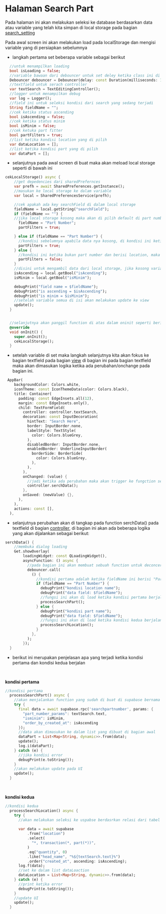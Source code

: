 # Halaman Search Part
Pada halaman ini akan melakukan seleksi ke database berdasarkan data atau variable yang telah kita simpan di local storage pada bagian [search_setting](../search_setting/README.md)

Pada awal screen ini akan melakukan load pada localStorage dan mengisi variable yang di persiapkan sebelumnya

- langkah pertama set beberapa variable sebagai berikut
```dart
  //untuk menampilkan loading
  bool isLoading = false;
  //variable bawaan dari debouncer untuk set deley ketika class ini di bawa
  Debouncer debouncer = Debouncer(delay: const Duration(milliseconds: 10));
  //textfield untuk serach controller
  var textSearch = TextEditingController();
  //logger untuk menampilkan debug 
  var log = Logger();
  //field ini untuk seleksi kondisi dari search yang sedang terjadi
  String fieldName = "";
  //cek ketika status ascending
  bool isAscending = false;
  //cek ketika status minim
  bool isMinim = false;
  //cek ketuka part fitter
  bool partFilters = true;
  //list ketika kondisi location yang di pilih
  var dataLocation = [];
  //list ketika kondisi part yang di pilih
  var dataPart = [];
```
- selanjutnya pada awal screen di buat maka akan meload local storage seperti di bawah ini
```dart
cekLocalStorage() async {
    //get depedencies dari sharedPrefernces
    var prefh = await SharedPreferences.getInstance();
    //masukan ke local storage ke dalam variable
    var local = SharedPreferencesService(prefh);

    //cek apakah ada key searchField di dalam local storage
    fieldName = local.getString("searchField");
    if (fieldName == "") {
    //jika local storage kosong maka akan di pilih default di part number dan beri part filter ke kondisi true
      fieldName = "Part Number";
      partFilters = true;

    } else if (fieldName == "Part Number") {
      //kondisi sebelumnya apabila data nya kosong, di kondisi ini ketika field name memiliki isi part number
      partFilters = true;
    } else {
      //kondisi ini ketika bukan part number dan berisi location, maka partfilter ini diisi ke false, kondisi bool ini berfungsi untuk cek ketika textfield di klik
      partFilters = false;
    }
    //disini untuk mengambil data dari local storage, jika kosong varialbel is acending dan isminim ini kana tetap pada definisi awal
    isAscending = local.getBool("isAcending");
    isMinim = local.getBool("isMinim");

    debugPrint("field name = $fieldName");
    debugPrint("is ascending = $isAscending");
    debugPrint("is minim = $isMinim");
    //setelah variable semua di isi akan melakukan update ke view
    update();
  }


  //selanjutnya akan panggil function di atas dalam oninit seperti berikut ini:
  @override
  void onInit() {
    super.onInit();
    cekLocalStorage();
  }

```
- setelah variable di set maka langkah selanjutnya kita akan fokus ke bagian textfield pada bagian [view](./view/search_part_view.dart) di bagian ini pada bagian textfield maka akan dimasukan logika ketika ada perubahan/onchange pada bagian ini.
```dart
 AppBar(
    backgroundColor: Colors.white,
    iconTheme: const IconThemeData(color: Colors.black),
    title: Container(
      padding: const EdgeInsets.all(12),
      margin: const EdgeInsets.only(),
      child: TextFormField(
        controller: controller.textSearch,
        decoration: const InputDecoration(
          hintText: "Search Here",
          border: InputBorder.none,
          labelStyle: TextStyle(
            color: Colors.blueGrey,
          ),
          disabledBorder: InputBorder.none,
          enabledBorder: UnderlineInputBorder(
            borderSide: BorderSide(
              color: Colors.blueGrey,
            ),
          ),
        ),
        onChanged: (value) {
          //jadi ketika ada perubahan maka akan trigger ke fungction serach data, kenapa value nya tidak di ambil karna textfield ini sudah di set ke textfieldController
          controller.serchData();
        },
        onSaved: (newValue) {},
      ),
    ),
    actions: const [],
  ),
``` 
- selanjutnya perubahan akan di tangkap pada function serchData() pada textfield di bagian [controller](./controller/search_part_controller.dart), di bagian ini akan ada beberapa logika yang akan dijalankan sebagai berikut:
```dart
serchData() {
    //membuka dialog loading
    Get.showOverlay(
        loadingWidget: const QLoadingWidget(),
        asyncFunction: () async {
          //pada bagian ini akan membuat sebuah function untuk deconcer call, akan di set per 1 detik di bagian variable awal 
          debouncer.call(
            () {
              //kondisi pertama adalah ketika fieldName ini berisi "Part Number"
              if (fieldName == "Part Number") {
                debugPrint("kondisi location name");
                debugPrint("data field: $fieldName");
                //fungsi ini akan di load ketika kondisi pertama berjalan
                processSearchPart();
              } else {
                debugPrint("kondisi part name");
                debugPrint("data field: $fieldName");
                //fungsi ini akan di load ketika kondisi kedua berjalan
                processSearchLocation();
              }
            },
          );
        });
  }
```
- berikut ini merupakan penjelasan apa yang terjadi ketika kondisi pertama dan kondisi kedua berjalan
<br>

__kondisi pertama__
```dart
//kondisi pertama
  processSearchPart() async {
    //akan menjalankan function yang sudah di buat di supabase bernama searchpartnumber dengan beberapa parameter yang sudah di set pada bagian awal
    try {
      final data = await supabase.rpc('searchpartnumber', params: {
        "part_number_params": textSearch.text,
        "isminim": isMinim,
        "order_by_created_at": isAscending
      });
      //data akan dimasukan ke dalam list yang dibuat di bagian awal
      dataPart = List<Map<String, dynamic>>.from(data);
      update();
      log.i(dataPart);
    } catch (e) {
      //jika kondisi error
      debugPrint(e.toString());
    }
    //akan melakukan update pada UI
    update();
  }
```
<br>

__kondisi kedua__
```dart
//kondisi kedua
  processSearchLocation() async {
    try {
      //akan melakukan seleksi ke uspabse berdasrkan relasi dari tabel location dan select terhubung ke transaksi dan part, yang miliki quantity 0 berdasarkan head_name sama seperti pada bagian textfield dan di order berdarkan created_at dan ascending
      
      var data = await supabase
          .from("location")
          .select(
            "*, transaction(*, part(*))",
          )
          .eq("quantity", 0)
          .like("head_name", "%${textSearch.text}%")
          .order("created_at", ascending: isAscending);
      log.f(data);
      //set ke dalam list dataLoaction
      dataLocation = List<Map<String, dynamic>>.from(data);
    } catch (e) {
      //print ketika error
      debugPrint(e.toString());
    }
    //update UI
    update();
  }
```

